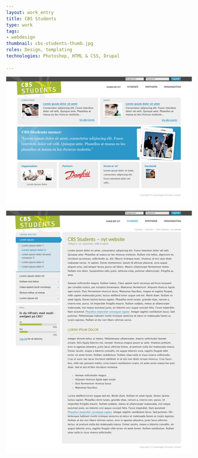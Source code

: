 ```yaml
---
layout: work_entry
title: CBS Students
type: work
tags:
- webdesign
thumbnail: cbs-students-thumb.jpg
roles: Design, templating
technologies: Photoshop, HTML & CSS, Drupal

---
```


<p><img src="/assets/images/work/2010-06-22_cbs_students_1.jpg" class="illustration" title="Screenshot 1" alt="Screenshot 1" /></p>

<p><img src="/assets/images/work/2010-06-22_cbs_students_2.jpg" class="illustration" title="Screenshot 2" alt="Screenshot 2" /></p>